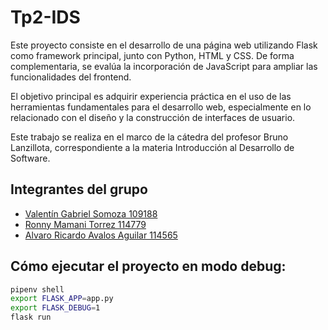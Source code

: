 # Tp2-IDS
Este proyecto consiste en el desarrollo de una página web utilizando Flask como framework principal, junto con Python, HTML y CSS. De forma complementaria, se evalúa la incorporación de JavaScript para ampliar las funcionalidades del frontend.

El objetivo principal es adquirir experiencia práctica en el uso de las herramientas fundamentales para el desarrollo web, especialmente en lo relacionado con el diseño y la construcción de interfaces de usuario.

Este trabajo se realiza en el marco de la cátedra del profesor Bruno Lanzillota, correspondiente a la materia Introducción al Desarrollo de Software.

## Integrantes del grupo

- [Valentín Gabriel Somoza 109188](https://github.com/ValentinSomoza)
- [Ronny Mamani Torrez 114779](https://github.com/MTRony)
- [Alvaro Ricardo Avalos Aguilar 114565](https://github.com/Alvaro17-max)

## Cómo ejecutar el proyecto en modo debug:

```bash
pipenv shell
export FLASK_APP=app.py
export FLASK_DEBUG=1
flask run